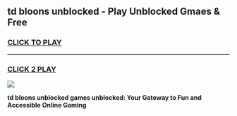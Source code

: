 
## td bloons unblocked - Play Unblocked Gmaes & Free
<h3>
<a href="https://news.freeplayer.one?title=td_bloons_unblocked&ref=16F">CLICK TO PLAY</a></h3>
<hr>

<h3>
<a href="https://news.freeplayer.one?title=td_bloons_unblocked&ref=16F">CLICK 2 PLAY</a>
  
</h3>

<a href="https://news.freeplayer.one?title=td_bloons_unblocked&ref=16F/"><img src="https://clearcache.store/games.png"></a>


**td bloons unblocked games unblocked: Your Gateway to Fun and Accessible Online Gaming**
